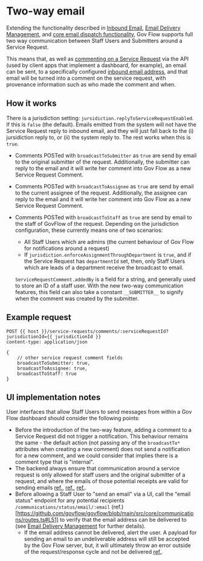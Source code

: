 # Two-way email

Extending the functionality described in [Inbound Email](inbound-email.md), [Email Delivery Management](email-delivery-management.md), and [core email dispatch functionality](https://github.com/govflow/govflow/blob/main/src/email/index.ts#L9), Gov Flow supports full two way communication between Staff Users and Submitters around a Service Request.

This means that, as well as [commenting on a Service Request](https://github.com/govflow/govflow/blob/main/src/core/service-requests/routes.ts#L72) via the API (used by client apps that implement a dashboard, for example), an email can be sent, to a specifically configured [inbound email address](), and that email will be turned into a comment on the service request, with provenance information such as who made the comment and when.

## How it works

There is a jurisdiction setting: `jursidiction.replyToServiceRequestEnabled`. If this is `false` (the default). Emails emitted from the system will not have the Service Request reply to inbound email, and they will just fall back to the (i) jursidiction reply to, or (ii) the system reply to. The rest works when this is `true`.

- Comments POSTed with `broadcastToSubmitter` as `true` are send by email to the original submitter of the request. Additionally, the submitter can reply to the email and it will write her comment into Gov Flow as a new Service Request Comment.
- Comments POSTed with `broadcastToAssignee` as `true` are send by email to the current assignee of the request. Additionally, the assignee can reply to the email and it will write her comment into Gov Flow as a new Service Request Comment.
- Comments POSTed with `broadcastToStaff` as `true` are send by email to the staff of GovFlow of the request. Depending on the jurisdiction configuration, these currently means one of two scenarios:
  - All Staff Users which are admins (the current behaviour of Gov Flow for notifications around a request)
  - If `jurisdiction.enforceAssignmentThroughDepartment` is `true`, and if the Service Request has `departmentId` set, then, only Staff Users which are leads of a department receive the broadcast to email.

  `ServiceRequestComment.addedBy` is a field for a string, and generally used to store an ID of a staff user. With the new two-way communication features, this field can also take a constant `__SUBMITTER__` to signify when the comment was created by the submitter.

## Example request

```http
POST {{ host }}/service-requests/comments/:serviceRequestId?jurisdictionId={{ jurisdictionId }}
content-type: application/json

{
    // other service request comment fields
    broadcastToSubmitter: true,
    broadcastToAssignee: true,
    broadcastToStaff: true
}
```

## UI implementation notes

User interfaces that allow Staff Users to send messages from within a Gov Flow dashboard should consider the following points:

- Before the introduction of the two-way feature, adding a comment to a Service Request did not trigger a notification. This behaviour remains the same - the default action (not passing any of the `broadcastTo*` attributes when creating a new comment) does not send a notification for a new comment, and we could consider that implies there is a comment type that is "internal".
- The backend always ensure that communication around a service request is only allowed for staff users and the original submitter of a request, and where the emails of those potential receipts are valid for sending emails [ref.](https://github.com/govflow/govflow/blob/main/src/core/communications/helpers.ts#L106), [ref.](https://github.com/govflow/govflow/blob/main/src/core/communications/repositories.ts#L90), [ref.](https://github.com/govflow/govflow/blob/main/src/core/service-requests/routes.ts#L72).
- Before allowing a Staff User to "send an email" via a UI, call the "email status" endpoint for any potential recipients `/communications/status/email/:email` (ref.)[https://github.com/govflow/govflow/blob/main/src/core/communications/routes.ts#L51] to verify that the email address can be delivered to (see [Email Delivery Management](email-deliver-management.md) for further details).
  - If the email address cannot be delivered, alert the user. A payload for sending an email to an undeliverable address will still be accepted by the Gov Flow server, but, it will ultimately throw an error outside of the request/response cycle and not be delivered [ref.](https://github.com/govflow/govflow/blob/main/src/core/communications/helpers.ts#L106).

